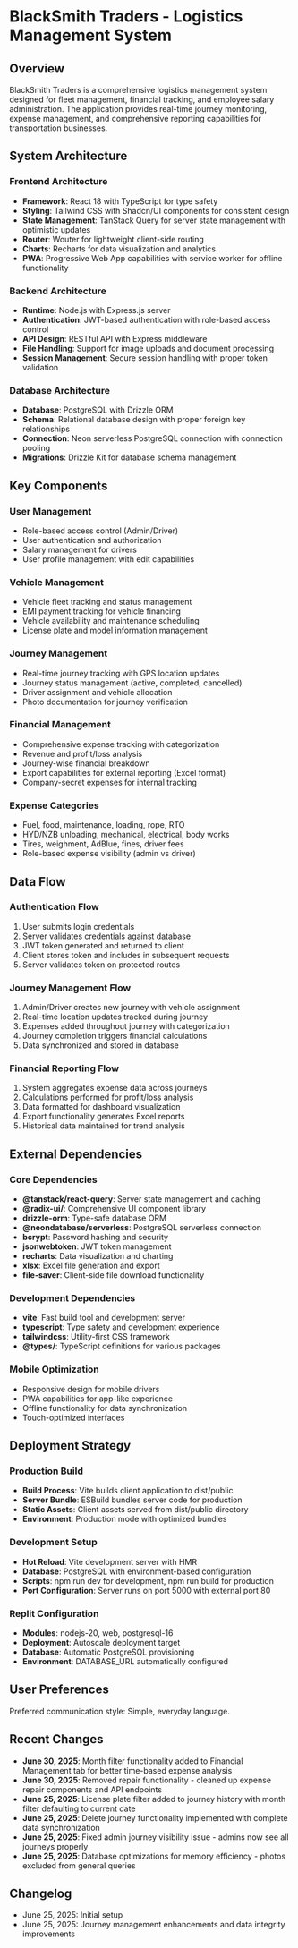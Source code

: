 # BlackSmith Traders - Logistics Management System

## Overview

BlackSmith Traders is a comprehensive logistics management system designed for fleet management, financial tracking, and employee salary administration. The application provides real-time journey monitoring, expense management, and comprehensive reporting capabilities for transportation businesses.

## System Architecture

### Frontend Architecture
- **Framework**: React 18 with TypeScript for type safety
- **Styling**: Tailwind CSS with Shadcn/UI components for consistent design
- **State Management**: TanStack Query for server state management with optimistic updates
- **Router**: Wouter for lightweight client-side routing
- **Charts**: Recharts for data visualization and analytics
- **PWA**: Progressive Web App capabilities with service worker for offline functionality

### Backend Architecture
- **Runtime**: Node.js with Express.js server
- **Authentication**: JWT-based authentication with role-based access control
- **API Design**: RESTful API with Express middleware
- **File Handling**: Support for image uploads and document processing
- **Session Management**: Secure session handling with proper token validation

### Database Architecture
- **Database**: PostgreSQL with Drizzle ORM
- **Schema**: Relational database design with proper foreign key relationships
- **Connection**: Neon serverless PostgreSQL connection with connection pooling
- **Migrations**: Drizzle Kit for database schema management

## Key Components

### User Management
- Role-based access control (Admin/Driver)
- User authentication and authorization
- Salary management for drivers
- User profile management with edit capabilities

### Vehicle Management
- Vehicle fleet tracking and status management
- EMI payment tracking for vehicle financing
- Vehicle availability and maintenance scheduling
- License plate and model information management

### Journey Management
- Real-time journey tracking with GPS location updates
- Journey status management (active, completed, cancelled)
- Driver assignment and vehicle allocation
- Photo documentation for journey verification

### Financial Management
- Comprehensive expense tracking with categorization
- Revenue and profit/loss analysis
- Journey-wise financial breakdown
- Export capabilities for external reporting (Excel format)
- Company-secret expenses for internal tracking

### Expense Categories
- Fuel, food, maintenance, loading, rope, RTO
- HYD/NZB unloading, mechanical, electrical, body works
- Tires, weighment, AdBlue, fines, driver fees
- Role-based expense visibility (admin vs driver)

## Data Flow

### Authentication Flow
1. User submits login credentials
2. Server validates credentials against database
3. JWT token generated and returned to client
4. Client stores token and includes in subsequent requests
5. Server validates token on protected routes

### Journey Management Flow
1. Admin/Driver creates new journey with vehicle assignment
2. Real-time location updates tracked during journey
3. Expenses added throughout journey with categorization
4. Journey completion triggers financial calculations
5. Data synchronized and stored in database

### Financial Reporting Flow
1. System aggregates expense data across journeys
2. Calculations performed for profit/loss analysis
3. Data formatted for dashboard visualization
4. Export functionality generates Excel reports
5. Historical data maintained for trend analysis

## External Dependencies

### Core Dependencies
- **@tanstack/react-query**: Server state management and caching
- **@radix-ui/**: Comprehensive UI component library
- **drizzle-orm**: Type-safe database ORM
- **@neondatabase/serverless**: PostgreSQL serverless connection
- **bcrypt**: Password hashing and security
- **jsonwebtoken**: JWT token management
- **recharts**: Data visualization and charting
- **xlsx**: Excel file generation and export
- **file-saver**: Client-side file download functionality

### Development Dependencies
- **vite**: Fast build tool and development server
- **typescript**: Type safety and development experience
- **tailwindcss**: Utility-first CSS framework
- **@types/**: TypeScript definitions for various packages

### Mobile Optimization
- Responsive design for mobile drivers
- PWA capabilities for app-like experience
- Offline functionality for data synchronization
- Touch-optimized interfaces

## Deployment Strategy

### Production Build
- **Build Process**: Vite builds client application to dist/public
- **Server Bundle**: ESBuild bundles server code for production
- **Static Assets**: Client assets served from dist/public directory
- **Environment**: Production mode with optimized bundles

### Development Setup
- **Hot Reload**: Vite development server with HMR
- **Database**: PostgreSQL with environment-based configuration
- **Scripts**: npm run dev for development, npm run build for production
- **Port Configuration**: Server runs on port 5000 with external port 80

### Replit Configuration
- **Modules**: nodejs-20, web, postgresql-16
- **Deployment**: Autoscale deployment target
- **Database**: Automatic PostgreSQL provisioning
- **Environment**: DATABASE_URL automatically configured

## User Preferences

Preferred communication style: Simple, everyday language.

## Recent Changes

- **June 30, 2025**: Month filter functionality added to Financial Management tab for better time-based expense analysis
- **June 30, 2025**: Removed repair functionality - cleaned up expense repair components and API endpoints
- **June 25, 2025**: License plate filter added to journey history with month filter defaulting to current date
- **June 25, 2025**: Delete journey functionality implemented with complete data synchronization
- **June 25, 2025**: Fixed admin journey visibility issue - admins now see all journeys properly
- **June 25, 2025**: Database optimizations for memory efficiency - photos excluded from general queries

## Changelog

- June 25, 2025: Initial setup
- June 25, 2025: Journey management enhancements and data integrity improvements